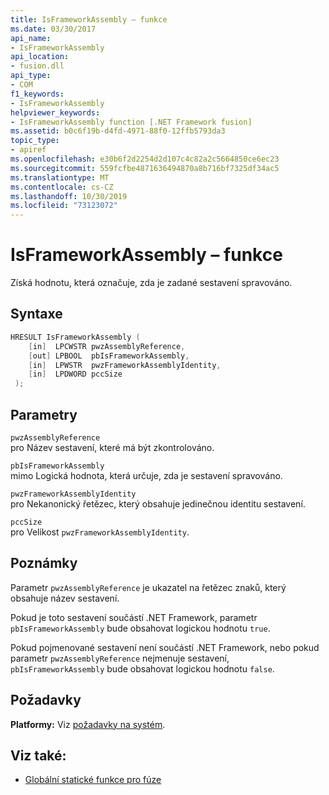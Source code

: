 ```yaml
---
title: IsFrameworkAssembly – funkce
ms.date: 03/30/2017
api_name:
- IsFrameworkAssembly
api_location:
- fusion.dll
api_type:
- COM
f1_keywords:
- IsFrameworkAssembly
helpviewer_keywords:
- IsFrameworkAssembly function [.NET Framework fusion]
ms.assetid: b0c6f19b-d4fd-4971-88f0-12ffb5793da3
topic_type:
- apiref
ms.openlocfilehash: e30b6f2d2254d2d107c4c82a2c5664850ce6ec23
ms.sourcegitcommit: 559fcfbe4871636494870a8b716bf7325df34ac5
ms.translationtype: MT
ms.contentlocale: cs-CZ
ms.lasthandoff: 10/30/2019
ms.locfileid: "73123072"
---
```

# <a name="isframeworkassembly-function"></a>IsFrameworkAssembly – funkce
Získá hodnotu, která označuje, zda je zadané sestavení spravováno.  
  
## <a name="syntax"></a>Syntaxe  
  
```cpp  
HRESULT IsFrameworkAssembly (  
    [in]  LPCWSTR pwzAssemblyReference,  
    [out] LPBOOL  pbIsFrameworkAssembly,  
    [in]  LPWSTR  pwzFrameworkAssemblyIdentity,  
    [in]  LPDWORD pccSize  
 );  
```  
  
## <a name="parameters"></a>Parametry  
 `pwzAssemblyReference`  
 pro Název sestavení, které má být zkontrolováno.  
  
 `pbIsFrameworkAssembly`  
 mimo Logická hodnota, která určuje, zda je sestavení spravováno.  
  
 `pwzFrameworkAssemblyIdentity`  
 pro Nekanonický řetězec, který obsahuje jedinečnou identitu sestavení.  
  
 `pccSize`  
 pro Velikost `pwzFrameworkAssemblyIdentity`.  
  
## <a name="remarks"></a>Poznámky  
 Parametr `pwzAssemblyReference` je ukazatel na řetězec znaků, který obsahuje název sestavení.  
  
 Pokud je toto sestavení součástí .NET Framework, parametr `pbIsFrameworkAssembly` bude obsahovat logickou hodnotu `true`.  
  
 Pokud pojmenované sestavení není součástí .NET Framework, nebo pokud parametr `pwzAssemblyReference` nejmenuje sestavení, `pbIsFrameworkAssembly` bude obsahovat logickou hodnotu `false`.  
  
## <a name="requirements"></a>Požadavky  
 **Platformy:** Viz [požadavky na systém](../../get-started/system-requirements.md).  
  
## <a name="see-also"></a>Viz také:

- [Globální statické funkce pro fúze](fusion-global-static-functions.md)
